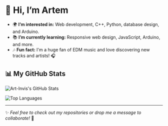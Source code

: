 # 👋 Hi, I’m Artem

- 🌍 **I’m interested in:** Web development, C++, Python, database design, and Arduino.  
- 📚 **I’m currently learning:** Responsive web design, JavaScript, Arduino, and more.  
- 🎶 **Fun fact:** I'm a huge fan of EDM music and love discovering new tracks and artists! 🎧  

## 📊 My GitHub Stats  

![Art-Invis's GitHub Stats](https://github-readme-stats.vercel.app/api?username=Art-Invis&show_icons=true&theme=radical)  

![Top Languages](https://github-readme-stats.vercel.app/api/top-langs/?username=Art-Invis&layout=compact&theme=radical)  

---

✨ *Feel free to check out my repositories or drop me a message to collaborate!* 💬  
